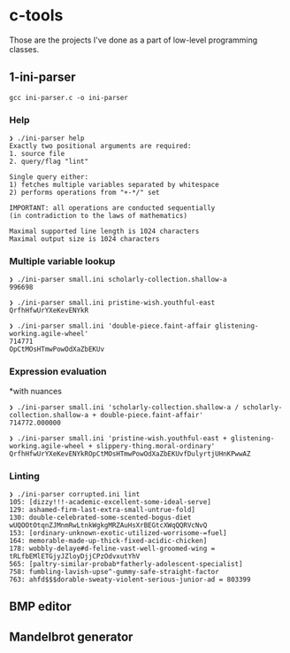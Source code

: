 # c-tools

Those are the projects I've done as a part of low-level programming classes.

## 1-ini-parser

`gcc ini-parser.c -o ini-parser`

### Help

```
❯ ./ini-parser help
Exactly two positional arguments are required:
1. source file
2. query/flag "lint"

Single query either:
1) fetches multiple variables separated by whitespace
2) performs operations from "+-*/" set

IMPORTANT: all operations are conducted sequentially
(in contradiction to the laws of mathematics)

Maximal supported line length is 1024 characters
Maximal output size is 1024 characters
```

### Multiple variable lookup

```
❯ ./ini-parser small.ini scholarly-collection.shallow-a
996698

❯ ./ini-parser small.ini pristine-wish.youthful-east
QrfhHfwUrYXeKevENYkR

❯ ./ini-parser small.ini 'double-piece.faint-affair glistening-working.agile-wheel'
714771
OpCtMOsHTmwPowOdXaZbEKUv
```

### Expression evaluation

\*with nuances

```
❯ ./ini-parser small.ini 'scholarly-collection.shallow-a / scholarly-collection.shallow-a + double-piece.faint-affair'
714772.000000

❯ ./ini-parser small.ini 'pristine-wish.youthful-east + glistening-working.agile-wheel + slippery-thing.moral-ordinary'
QrfhHfwUrYXeKevENYkROpCtMOsHTmwPowOdXaZbEKUvfDulyrtjUHnKPwwAZ
```

### Linting

```
❯ ./ini-parser corrupted.ini lint
105: [dizzy!!!-academic-excellent-some-ideal-serve]
129: ashamed-firm-last-extra-small-untrue-fold]
130: double-celebrated-some-scented-bogus-diet wUQOOtOtqnZJMnmRwLtnkWgkgMRZAuHsXrBEGtcXWqQQRVcNvQ
153: [ordinary-unknown-exotic-utilized-worrisome-=fuel]
164: memorable-made-up-thick-fixed-acidic-chicken]
178: wobbly-delaye#d-feline-vast-well-groomed-wing = tRLfbEMlETGjyJZloyDjjCPzOdvxutYhV
565: [paltry-similar-probab*fatherly-adolescent-specialist]
758: fumbling-lavish-upse^-gummy-safe-straight-factor
763: ahfd$$$dorable-sweaty-violent-serious-junior-ad = 803399
```

## BMP editor

## Mandelbrot generator
